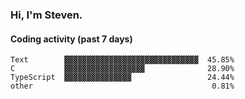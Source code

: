 ### Hi, I'm Steven.

#### Coding activity (past 7 days)
```
Text        ▓▓▓▓▓▓▓▓▓▓▓▓▓▓▓▓▓▓▓▓▓▓▓▓▓▓▓▓▓▓  45.85%
C           ▓▓▓▓▓▓▓▓▓▓▓▓▓▓▓▓▓▓              28.90%
TypeScript  ▓▓▓▓▓▓▓▓▓▓▓▓▓▓▓                 24.44%
other                                        0.81%
```
